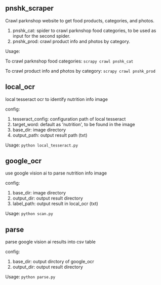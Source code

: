 ## pnshk_scraper
Crawl parknshop website to get food products, categories, and photos.

1. pnshk_cat: spider to crawl parknshop food categories, to be used as input for the second spider.
2. pnshk_prod: crawl product info and photos by category.

Usage: 

To crawl parknshop food categories: `scrapy crawl pnshk_cat`

To crawl product info and photos by category: `scrapy crawl pnshk_prod`

## local_ocr
local tesseract ocr to identify nutrition info image

config:
1. tesseract_config: configuration path of local tesseract
2. target_word: default as 'nutrition', to be found in the image
3. base_dir: image directory
4. output_path: output result path (txt)

Usage: ```python local_tesseract.py```

## google_ocr
use google vision ai to parse nutrition info image

config:
1. base_dir: image directory
2. output_dir: output result directory
3. label_path: output result in local_ocr (txt)

Usage: ```python scan.py```

## parse
parse google vision ai results into csv table

config:
1. base_dir: output dirctory of google_ocr
2. output_dir: output result directory

Usage: ```python parse.py```
